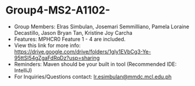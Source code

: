 # Group4-MS2-A1102-
- Group Members: Elras Simbulan, Josemari Semmilliano, Pamela Loraine Decastillo, Jason Bryan Tan, Kristine Joy Carcha
- Features: MPHCR0 Feature 1 - 4 are included.
- View this link for more info: https://drive.google.com/drive/folders/1gly1EVbCg3-Ye-95ttSI54gZgaFdRqDz?usp=sharing
- Reminders: Maven should be your built in tool (Recommended IDE: IntelliJ)
- For Inquiries/Questions contact: lr.esimbulan@mmdc.mcl.edu.ph
